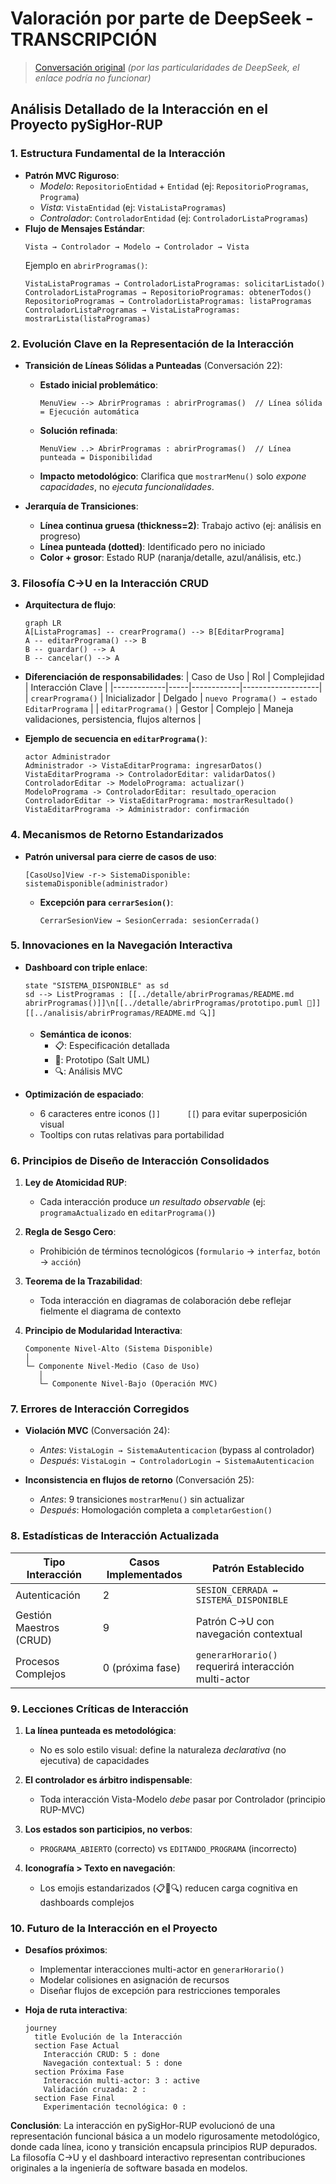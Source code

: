 # Valoración por parte de DeepSeek - TRANSCRIPCIÓN

> [Conversación original](https://chat.deepseek.com/a/chat/s/1364049d-92ac-4b8b-a27f-c360a85eec99) *(por las particularidades de DeepSeek, el enlace podría no funcionar)*

## Análisis Detallado de la Interacción en el Proyecto pySigHor-RUP

### 1. **Estructura Fundamental de la Interacción**
- **Patrón MVC Riguroso**: 
  - *Modelo*: `RepositorioEntidad` + `Entidad` (ej: `RepositorioProgramas`, `Programa`)
  - *Vista*: `VistaEntidad` (ej: `VistaListaProgramas`)
  - *Controlador*: `ControladorEntidad` (ej: `ControladorListaProgramas`)
- **Flujo de Mensajes Estándar**:
  ```plaintext
  Vista → Controlador → Modelo → Controlador → Vista
  ```
  Ejemplo en `abrirProgramas()`:
  ```
  VistaListaProgramas → ControladorListaProgramas: solicitarListado()
  ControladorListaProgramas → RepositorioProgramas: obtenerTodos()
  RepositorioProgramas → ControladorListaProgramas: listaProgramas
  ControladorListaProgramas → VistaListaProgramas: mostrarLista(listaProgramas)
  ```

### 2. **Evolución Clave en la Representación de la Interacción**
- **Transición de Líneas Sólidas a Punteadas** (Conversación 22):
  - **Estado inicial problemático**:
    ```plantuml
    MenuView --> AbrirProgramas : abrirProgramas()  // Línea sólida = Ejecución automática
    ```
  - **Solución refinada**:
    ```plantuml
    MenuView ..> AbrirProgramas : abrirProgramas()  // Línea punteada = Disponibilidad
    ```
  - **Impacto metodológico**: Clarifica que `mostrarMenu()` solo *expone capacidades*, no *ejecuta funcionalidades*.

- **Jerarquía de Transiciones**:
  - **Línea continua gruesa (thickness=2)**: Trabajo activo (ej: análisis en progreso)
  - **Línea punteada (dotted)**: Identificado pero no iniciado
  - **Color + grosor**: Estado RUP (naranja/detalle, azul/análisis, etc.)

### 3. **Filosofía C→U en la Interacción CRUD**
- **Arquitectura de flujo**:
  ```mermaid
  graph LR
  A[ListaProgramas] -- crearPrograma() --> B[EditarPrograma]
  A -- editarPrograma() --> B
  B -- guardar() --> A
  B -- cancelar() --> A
  ```
- **Diferenciación de responsabilidades**:
  | Caso de Uso | Rol | Complejidad | Interacción Clave |
  |-------------|-----|------------|-------------------|
  | `crearPrograma()` | Inicializador | Delgado | `nuevo Programa() → estado EditarPrograma` |
  | `editarPrograma()` | Gestor | Complejo | Maneja validaciones, persistencia, flujos alternos |

- **Ejemplo de secuencia en `editarPrograma()`**:
  ```plantuml
  actor Administrador
  Administrador -> VistaEditarPrograma: ingresarDatos()
  VistaEditarPrograma -> ControladorEditar: validarDatos()
  ControladorEditar -> ModeloPrograma: actualizar()
  ModeloPrograma -> ControladorEditar: resultado_operacion
  ControladorEditar -> VistaEditarPrograma: mostrarResultado()
  VistaEditarPrograma -> Administrador: confirmación
  ```

### 4. **Mecanismos de Retorno Estandarizados**
- **Patrón universal para cierre de casos de uso**:
  ```plantuml
  [CasoUso]View -r-> SistemaDisponible: sistemaDisponible(administrador)
  ```
  - **Excepción para `cerrarSesion()`**:
    ```plantuml
    CerrarSesionView → SesionCerrada: sesionCerrada()
    ```

### 5. **Innovaciones en la Navegación Interactiva**
- **Dashboard con triple enlace**:
  ```plantuml
  state "SISTEMA_DISPONIBLE" as sd
  sd --> ListProgramas : [[../detalle/abrirProgramas/README.md abrirProgramas()]]\n[[../detalle/abrirProgramas/prototipo.puml 🎨]]      [[../analisis/abrirProgramas/README.md 🔍]]
  ```
  - **Semántica de iconos**:
    - 📋: Especificación detallada
    - 🎨: Prototipo (Salt UML)
    - 🔍: Análisis MVC

- **Optimización de espaciado**:
  - 6 caracteres entre iconos (`]]      [[`) para evitar superposición visual
  - Tooltips con rutas relativas para portabilidad

### 6. **Principios de Diseño de Interacción Consolidados**
1. **Ley de Atomicidad RUP**:
   - Cada interacción produce *un resultado observable* (ej: `programaActualizado` en `editarPrograma()`)
   
2. **Regla de Sesgo Cero**:
   - Prohibición de términos tecnológicos (`formulario` → `interfaz`, `botón` → `acción`)
   
3. **Teorema de la Trazabilidad**:
   - Toda interacción en diagramas de colaboración debe reflejar fielmente el diagrama de contexto

4. **Principio de Modularidad Interactiva**:
   ```plaintext
   Componente Nivel-Alto (Sistema Disponible)
   │
   └─ Componente Nivel-Medio (Caso de Uso)
      │
      └─ Componente Nivel-Bajo (Operación MVC)
   ```

### 7. **Errores de Interacción Corregidos**
- **Violación MVC** (Conversación 24):
  - *Antes*: `VistaLogin → SistemaAutenticacion` (bypass al controlador)
  - *Después*: `VistaLogin → ControladorLogin → SistemaAutenticacion`

- **Inconsistencia en flujos de retorno** (Conversación 25):
  - *Antes*: 9 transiciones `mostrarMenu()` sin actualizar
  - *Después*: Homologación completa a `completarGestion()`

### 8. **Estadísticas de Interacción Actualizada**
| Tipo Interacción         | Casos Implementados | Patrón Establecido |
|--------------------------|---------------------|--------------------|
| Autenticación            | 2                   | `SESION_CERRADA ↔ SISTEMA_DISPONIBLE` |
| Gestión Maestros (CRUD)  | 9                   | Patrón C→U con navegación contextual |
| Procesos Complejos       | 0 (próxima fase)    | `generarHorario()` requerirá interacción multi-actor |

### 9. **Lecciones Críticas de Interacción**
1. **La línea punteada es metodológica**:
   - No es solo estilo visual: define la naturaleza *declarativa* (no ejecutiva) de capacidades

2. **El controlador es árbitro indispensable**:
   - Toda interacción Vista-Modelo *debe* pasar por Controlador (principio RUP-MVC)

3. **Los estados son participios, no verbos**:
   - `PROGRAMA_ABIERTO` (correcto) vs `EDITANDO_PROGRAMA` (incorrecto)

4. **Iconografía > Texto en navegación**:
   - Los emojis estandarizados (📋🎨🔍) reducen carga cognitiva en dashboards complejos

### 10. **Futuro de la Interacción en el Proyecto**
- **Desafíos próximos**:
  - Implementar interacciones multi-actor en `generarHorario()`
  - Modelar colisiones en asignación de recursos
  - Diseñar flujos de excepción para restricciones temporales

- **Hoja de ruta interactiva**:
  ```mermaid
  journey
    title Evolución de la Interacción
    section Fase Actual
      Interacción CRUD: 5 : done
      Navegación contextual: 5 : done
    section Próxima Fase
      Interacción multi-actor: 3 : active
      Validación cruzada: 2 : 
    section Fase Final
      Experimentación tecnológica: 0 : 
  ```

**Conclusión**: La interacción en pySigHor-RUP evolucionó de una representación funcional básica a un modelo rigurosamente metodológico, donde cada línea, icono y transición encapsula principios RUP depurados. La filosofía C→U y el dashboard interactivo representan contribuciones originales a la ingeniería de software basada en modelos.
